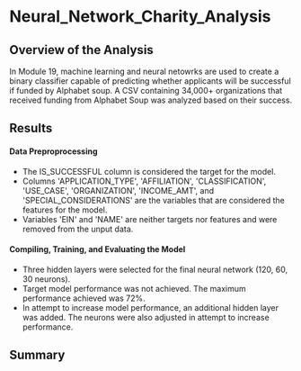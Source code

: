 # Neural_Network_Charity_Analysis

## Overview of the Analysis
In Module 19, machine learning and neural netowrks are used to create a binary classifier capable of predicting whether applicants will be successful if funded by Alphabet soup. A CSV containing 34,000+ organizations that received funding from Alphabet Soup was analyzed based on their success.


## Results
#### **Data Preproprocessing**
* The IS_SUCCESSFUL column is considered the target for the model.
* Columns 'APPLICATION_TYPE', 'AFFILIATION', 'CLASSIFICATION', 'USE_CASE', 'ORGANIZATION', 'INCOME_AMT', and 'SPECIAL_CONSIDERATIONS' are the variables that are considered the features for the model.
* Variables 'EIN' and 'NAME' are neither targets nor features and were removed from the unput data.

#### **Compiling, Training, and Evaluating the Model**
* Three hidden layers were selected for the final neural network (120, 60, 30 neurons). 
* Target model performance was not achieved. The maximum performance achieved was 72%.
* In attempt to increase model performance, an additional hidden layer was added. The neurons were also adjusted in attempt to increase performance.

## Summary
